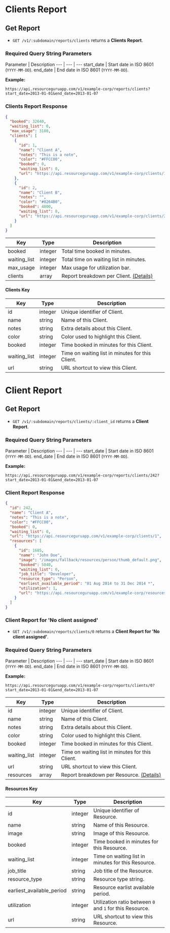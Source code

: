 # Clients Report

## Get Report

* `GET /v1/:subdomain/reports/clients` returns a **Clients Report**.

### Required Query String Parameters

Parameter | Description
--- | --- | ---
start_date | Start date in ISO 8601 (`YYYY-MM-DD`).
end_date | End date in ISO 8601 (`YYYY-MM-DD`).

**Example:**

```
https://api.resourceguruapp.com/v1/example-corp/reports/clients?start_date=2013-01-01&end_date=2013-01-07
```

### Clients Report Response

```json
{
  "booked": 32640,
  "waiting_list": 0,
  "max_usage": 3180,
  "clients": [
    {
      "id": 1,
      "name": "Client A",
      "notes": "This is a note",
      "color": "#FFCC00",
      "booked": 0,
      "waiting_list": 0,
      "url": "https://api.resourceguruapp.com/v1/example-corp/clients/1"
    },
    {
      "id": 2,
      "name": "Client B",
      "notes": "",
      "color": "#0264B0",
      "booked": 4800,
      "waiting_list": 0,
      "url": "https://api.resourceguruapp.com/v1/example-corp/clients/2"
    }
  ]
}
```

Key | Type | Description
--- | --- | ---
booked | integer | Total time booked in minutes.
waiting_list | integer | Total time on waiting list in minutes.
max_usage | integer | Max usage for utilization bar. 
clients | array | Report breakdown per Client. [(Details)](#clients-key)

#### Clients Key

Key | Type | Description
--- | --- | ---
id  | integer | Unique identifier of Client.
name | string | Name of this Client.
notes | string | Extra details about this Client.
color | string | Color used to highlight this Client.
booked | integer | Time booked in minutes for this Client.
waiting_list | integer | Time on waiting list in minutes for this Client.
url | string | URL shortcut to view this Client.

# Client Report

## Get Report

* `GET /v1/:subdomain/reports/clients/:client_id` returns a **Client Report**.

### Required Query String Parameters

Parameter | Description
--- | --- | ---
start_date | Start date in ISO 8601 (`YYYY-MM-DD`).
end_date | End date in ISO 8601 (`YYYY-MM-DD`).

**Example:**

```
https://api.resourceguruapp.com/v1/example-corp/reports/clients/242?start_date=2013-01-01&end_date=2013-01-07
```

### Client Report Response

```json
{
  "id": 242,
  "name": "Client A",
  "notes": "This is a note",
  "color": "#FFCC00",
  "booked": 0,
  "waiting_list": 0,
  "url": "https://api.resourceguruapp.com/v1/example-corp/clients/1",
  "resources": [
    {
      "id": 1685,
      "name": "John Doe",
      "image": "/images/fallback/resources/person/thumb_default.png",
      "booked": 5040,
      "waiting_list": 0,
      "job_title": "Developer",
      "resource_type": "Person",
      "earliest_available_period": "01 Aug 2014 to 31 Dec 2014 *",
      "utilization": 1,
      "url": "https://api.resourceguruapp.com/v1/example-corp/resources/1685"
    }
  ]
}
```

### Client Report for 'No client assigned'

* `GET /v1/:subdomain/reports/clients/0` returns a **Client Report for 'No client assigned'**.

### Required Query String Parameters

Parameter | Description
--- | --- | ---
start_date | Start date in ISO 8601 (`YYYY-MM-DD`).
end_date | End date in ISO 8601 (`YYYY-MM-DD`).

**Example:**

```
https://api.resourceguruapp.com/v1/example-corp/reports/clients/0?start_date=2013-01-01&end_date=2013-01-07
```

Key | Type | Description
--- | --- | ---
id  | integer | Unique identifier of Client.
name | string | Name of this Client.
notes | string | Extra details about this Client.
color | string | Color used to highlight this Client.
booked | integer | Time booked in minutes for this Client.
waiting_list | integer | Time on waiting list in minutes for this Client.
url | string | URL shortcut to view this Client.
resources | array | Report breakdown per Resource. [(Details)](#resources-key)

#### Resources Key

Key | Type | Description
--- | --- | ---
id | integer | Unique identifier of Resource.
name | string | Name of this Resource.
image | string | Image of this Resource.
booked | integer | Time booked in minutes for this Resource.
waiting_list | integer | Time on waiting list in minutes for this Resource.
job_title | string | Job title of the Resource.
resource_type | string | Resource type string.
earliest_available_period | string | Resource earlist available period.
utilization | integer | Utilization ratio between `0` and `1` for this Resource.
url | string | URL shortcut to view this Resource.


